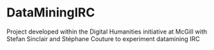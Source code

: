 DataMiningIRC
=============

Project developed within the Digital Humanities initiative at McGill with Stefan Sinclair and Stéphane Couture to experiment datamining IRC
